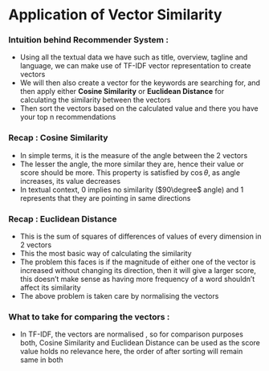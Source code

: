 # Application of Vector Similarity

### Intuition behind Recommender System :

- Using all the textual data we have such as title, overview, tagline and language, we can make use of TF-IDF vector representation to create vectors
- We will then also create a vector for the keywords are searching for, and then apply either ********************************Cosine Similarity******************************** or ************************************Euclidean Distance************************************ for calculating the similarity between the vectors
- Then sort the vectors based on the calculated value and there you have your top n recommendations

### Recap : Cosine Similarity

- In simple terms, it is the measure of the angle between the 2 vectors
- The lesser the angle, the more similar they are, hence their value or score should be more. This property is satisfied by $\cos\theta$, as angle increases, its value decreases
- In textual context, 0 implies no similarity ($90\degree$ angle) and 1 represents that they are pointing in same directions

### Recap : Euclidean Distance

- This is the sum of squares of differences of values of every dimension in 2 vectors
- This the most basic way of calculating the similarity
- The problem this faces is if the magnitude of either one of the vector is increased without changing its direction, then it will give a larger score, this doesn’t make sense as having more frequency of a word shouldn’t affect its similarity
- The above problem is taken care by normalising the vectors

### What to take for comparing the vectors :

- In TF-IDF, the vectors are normalised , so for comparison purposes both, Cosine Similarity and Euclidean Distance can be used as the score value holds no relevance here, the order of after sorting will remain same in both